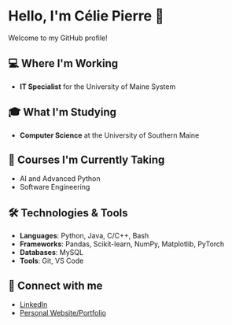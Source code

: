 # Hello, I'm Célie Pierre 👋

Welcome to my GitHub profile!

## 💻 Where I'm Working
- **IT Specialist** for the University of Maine System

## 🎓 What I'm Studying
- **Computer Science** at the University of Southern Maine

## 🌱 Courses I'm Currently Taking
- AI and Advanced Python
- Software Engineering

## 🛠️ Technologies & Tools
- **Languages**: Python, Java, C/C++, Bash
- **Frameworks**: Pandas, Scikit-learn, NumPy, Matplotlib, PyTorch
- **Databases**: MySQL
- **Tools**: Git, VS Code

## 🔗 Connect with me
- [LinkedIn](https://www.linkedin.com/in/celiepierre)
- [Personal Website/Portfolio](https://celie.dev/)
